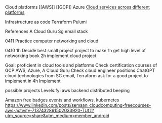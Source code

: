 
Cloud platforms
[[AWS]]
[[GCP]]
Azure
[Cloud services across different platforms](https://www.linkedin.com/posts/alexxubyte_systemdesign-coding-interviewtips-activity-7197615696631996416-ve9w?utm_source=share&utm_medium=member_android)

Infrastructure as code
Terraform
Pulumi

References
A Cloud Guru
Sg email stack

0411
Practice computer networking and cloud

0410
1h Decide best small project project to make
1h get high level of networking book
2h implement cloud project

Goal: proficient in cloud tools and platforms
Check certification courses of GCP AWS, Azure, A Cloud Guru
Check cloud engineer positions
ChatGPT cloud technologies from SG email, Terraform
ask for a good project to implement in 4h
Implement

possible projects
Levels.fyi aws backend
distributed beeping

Amazon free badges
events and workflows, kubernetes
https://www.linkedin.com/posts/semaan_cloudcomputing-freecourses-aws-activity-7137432861502033920-TUfz?utm_source=share&utm_medium=member_android